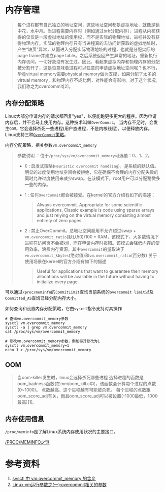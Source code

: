 

# 内存管理

> 每个进程都有自己独立的地址空间，这些地址空间都是虚拟地址，就像是镜中花，水中月。当进程需要内存时（例如通过brk分配内存），进程从内核获得的仅仅是一段虚拟地址的使用权，而不是实际的物理地址，进程并没有获得物理内存。实际的物理内存只有当进程真的去访问新获取的虚拟地址时，产生“缺页”异常，从而进入分配实际物理地址的过程，也就是分配实际的page frame并建立page table。之后系统返回产生异常的地址，重新执行内存访问，一切好象没有发生过。因此，看起来虚拟内存和物理内存的分配被分割开了，这是否意味着进程可以任意的申请虚拟地址空间呢？也不行，毕竟virtual memory需要physical memory做为支撑，如果分配了太多的virtual memory，和物理内存不成比例，对性能会有影响。对于这个状况，我们称之为overcommit[2]。

## 内存分配策略

Linux大部分申请内存的请求都回复"yes"，以便能跑更多更大的程序。因为申请内存后，并不会马上使用内存。这种技术叫做`OverCommit`。 当内存不足时，会发生`OOM。`它会选择杀死一些进程(用户态进程，不是内核线程)，以便释放内存。Linux支持三种[`OverCommit`策略](https://www.kernel.org/doc/Documentation/vm/overcommit-accounting)。

内存分配策略，相关参数`vm.overcommit_memory`

> 参数说明 ：位于`/proc/sys/vm/overcommit_memory`可选值：0、1、2。 
>
> - 0 :  启发式策略(`Heuristic overcommit handling`)，是系统的默认值。明显的过度使用地址空间会被拒绝，它在确保不合理的内存分配失败的同时允许过度使用来减少swap。在该模式下，root用户可以分配稍微多一些的内存。
>
> - 1 : 任何`OverCommit`都会被接受。在kernel的官方介绍有如下的描述：
>
>     > Always overcommit. Appropriate for some scientific applications. Classic example is code using sparse arrays and just relying on the virtual memory consisting almost entirely of zero pages.
>
> - 2 : 禁止OverCommit。总地址空间超用不允许超过swap + `vm.overcommit_ratio`(默认50)/100 * RAM，该模式下，大多数情况下进程在访问页不会被kill，而在申请内存时报错。该模式会降低内存的使用效率，浪费内存资源。其中`overcommit`的量取决于`vm.overcommit_kbytes`(绝对值)和`vm.overcommit_ratio`(百分数) 关于使用场景在kernel的官方介绍有如下的描述
>
>     > Useful for applications that want to guarantee their memory allocations will be available in the future without having to initialize every page.



可以通过`/proc/meminfo`的`CommitLimit`查询当前系统的`overcommit limit`以及`Committed_AS`查询已经分配内存大小。



如何查询和设置内存分配策略，它由`sysctl`指令支持对其操作

```shell
# 查询vm.overcommit_memory参数
sysctl vm.overcommit_memory
sysctl -a | grep vm.overcommit_memory
cat /proc/sys/vm/overcommit_memory

# 修改vm.overcommit_memory参数，例如将其修改为1
sysctl vm.overcommit_memory=1
echo 1 > /proc/sys/vm/overcommit_memory
```



## OOM

> 当oom-killer发生时，linux会选择杀死哪些进程 选择进程的函数是oom_badness函数(在mm/oom_kill.c中)，该函数会计算每个进程的点数(0~1000)。 点数越高，这个进程越有可能被杀死。 每个进程的点数跟oom_score_adj有关，而且oom_score_adj可以被设置(-1000最低，1000最高)[1]。



## 内存使用信息

`/proc/meminfo`是了解Linux系统内存使用状况的主要接口。

[/PROC/MEMINFO之谜](http://linuxperf.com/?p=142)



# 参考资料

1. [sysctl 中 vm.overcommit_memory 的含义](https://blog.51cto.com/lookingdream/1933132)
2. [Linux vm运行参数之(一):overcommit相关的参数](http://www.wowotech.net/memory_management/overcommit.html)